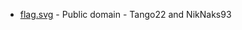 * [flag.svg](https://commons.wikimedia.org/wiki/File:County_Flag_of_Wiltshire.svg) - Public domain - Tango22 and NikNaks93
